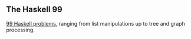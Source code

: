 The Haskell 99
--------------

[99 Haskell problems](https://wiki.haskell.org/H-99:_Ninety-Nine_Haskell_Problems), ranging from list manipulations up to tree and graph processing.

